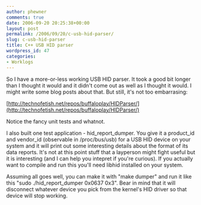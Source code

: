 ```yaml
---
author: phewner
comments: true
date: 2006-09-20 20:25:38+00:00
layout: post
permalink: /2006/09/20/c-usb-hid-parser/
slug: c-usb-hid-parser
title: C++ USB HID parser
wordpress_id: 47
categories:
- Worklogs
---
```


So I have a more-or-less working USB HID parser.  It took a good bit longer than I thought it would and it didn't come out as well as I thought it would.  I might write some blog posts about that.  But still, it's not too embarrasing:

[http://technofetish.net/repos/buffaloplay/HIDParser/](http://technofetish.net/repos/buffaloplay/HIDParser/)

Notice the fancy unit tests and whatnot.

I also built one test application - hid_report_dumper.  You give it a product_id and vendor_id (observable in /proc/bus/usb) for a USB HID device on your system and it will print out some interesting details about the format of its data reports.  It's not at this point stuff that a layperson might fight useful but it is interesting (and I can help you intepret if you're curious).  If you actually want to compile and run this you'll need libhid installed on your system.

Assuming all goes well, you can make it with "make dumper" and run it like this "sudo ./hid_report_dumper 0x0637 0x3".  Bear in mind that it will disconnect whatever device you pick from the kernel's HID driver so that device will stop working.

